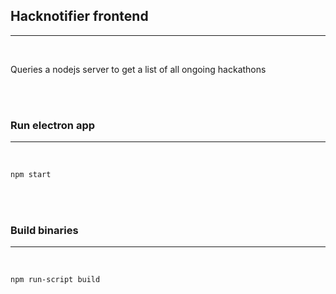 ## Hacknotifier frontend
---

<br/>

Queries a nodejs server to get a list of all ongoing hackathons

<br/>
<br/>


### Run electron app
---

<br/>

```bash
npm start
```

<br/>
<br/>


### Build binaries
---

<br/>

```bash
npm run-script build
```